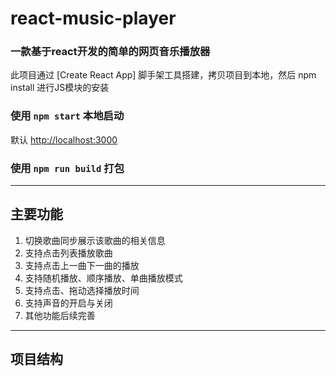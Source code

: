 # react-music-player

### 一款基于react开发的简单的网页音乐播放器

此项目通过 [Create React App] 脚手架工具搭建，拷贝项目到本地，然后 npm install 进行JS模块的安装

### 使用 `npm start` 本地启动

默认 [http://localhost:3000](http://localhost:3000)

### 使用 `npm run build` 打包

---

## 主要功能
1. 切换歌曲同步展示该歌曲的相关信息
2. 支持点击列表播放歌曲
3. 支持点击上一曲下一曲的播放
4. 支持随机播放、顺序播放、单曲播放模式
5. 支持点击、拖动选择播放时间
6. 支持声音的开启与关闭
7. 其他功能后续完善

---

## 项目结构
